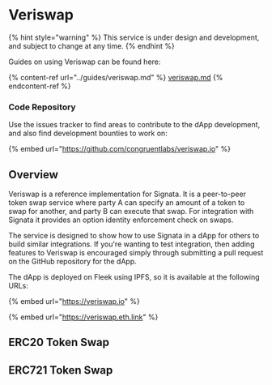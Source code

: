 # Veriswap

{% hint style="warning" %}
This service is under design and development, and subject to change at any time.
{% endhint %}

Guides on using Veriswap can be found here:

{% content-ref url="../guides/veriswap.md" %}
[veriswap.md](../guides/veriswap.md)
{% endcontent-ref %}

### Code Repository

Use the issues tracker to find areas to contribute to the dApp development, and also find development bounties to work on:

{% embed url="https://github.com/congruentlabs/veriswap.io" %}

## Overview

Veriswap is a reference implementation for Signata. It is a peer-to-peer token swap service where party A can specify an amount of a token to swap for another, and party B can execute that swap. For integration with Signata it provides an option identity enforcement check on swaps.

The service is designed to show how to use Signata in a dApp for others to build similar integrations. If you're wanting to test integration, then adding features to Veriswap is encouraged simply through submitting a pull request on the GitHub repository for the dApp.

The dApp is deployed on Fleek using IPFS, so it is available at the following URLs:

{% embed url="https://veriswap.io" %}

{% embed url="https://veriswap.eth.link" %}

## ERC20 Token Swap



## ERC721 Token Swap



